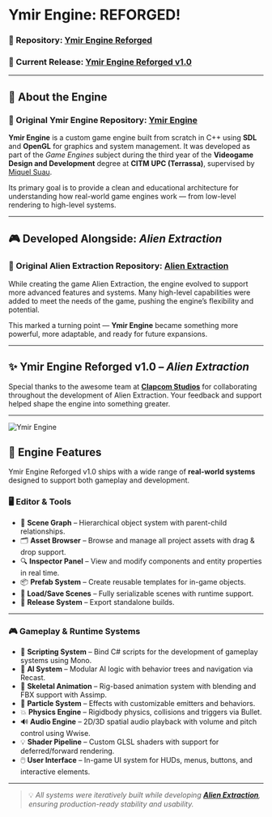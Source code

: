 # Ymir Engine: **REFORGED!**

### 🔗 Repository: [Ymir Engine Reforged](https://github.com/francesctr4/Ymir-Engine-Reforged)  
### 🚀 Current Release: [Ymir Engine Reforged v1.0](https://github.com/francesctr4/Ymir-Engine-Reforged/releases/tag/v1.0)

---

## 🔧 About the Engine

### 🔗 Original Ymir Engine Repository: [Ymir Engine](https://github.com/francesctr4/Ymir-Engine)  

**Ymir Engine** is a custom game engine built from scratch in C++ using **SDL** and **OpenGL** for graphics and system management. It was developed as part of the *Game Engines* subject during the third year of the **Videogame Design and Development** degree at **CITM UPC (Terrassa)**, supervised by [Miquel Suau](https://github.com/MayKoder).

Its primary goal is to provide a clean and educational architecture for understanding how real-world game engines work — from low-level rendering to high-level systems.

---

## 🎮 Developed Alongside: *Alien Extraction*

### 🔗 Original Alien Extraction Repository: [Alien Extraction](https://github.com/Clapcom-Studios/Alien-Extraction)  

While creating the game Alien Extraction, the engine evolved to support more advanced features and systems. Many high-level capabilities were added to meet the needs of the game, pushing the engine’s flexibility and potential.

This marked a turning point — **Ymir Engine** became something more powerful, more adaptable, and ready for future expansions.

---

## ✨ Ymir Engine Reforged v1.0 – *Alien Extraction*

Special thanks to the awesome team at [**Clapcom Studios**](https://github.com/Clapcom-Studios/) for collaborating throughout the development of Alien Extraction. Your feedback and support helped shape the engine into something greater.

---

![Ymir Engine](https://github.com/Clapcom-Studios/Alien-Extraction/assets/99948892/e7bc2375-1484-473a-9125-35d1ea381f2d)

## 🧩 Engine Features

Ymir Engine Reforged v1.0 ships with a wide range of **real-world systems** designed to support both gameplay and development.

### 🖥️ Editor & Tools
- 🧠 **Scene Graph** – Hierarchical object system with parent-child relationships.
- 🗂️ **Asset Browser** – Browse and manage all project assets with drag & drop support.
- 🔍 **Inspector Panel** – View and modify components and entity properties in real time.
- 📦 **Prefab System** – Create reusable templates for in-game objects.
- 💾 **Load/Save Scenes** – Fully serializable scenes with runtime support.
- 🚀 **Release System** – Export standalone builds.

---

### 🎮 Gameplay & Runtime Systems
- 👤 **Scripting System** – Bind C# scripts for the development of gameplay systems using Mono.
- 🧠 **AI System** – Modular AI logic with behavior trees and navigation via Recast.
- 🦴 **Skeletal Animation** – Rig-based animation system with blending and FBX support with Assimp.
- 🎇 **Particle System** – Effects with customizable emitters and behaviors.
- 💥 **Physics Engine** – Rigidbody physics, collisions and triggers via Bullet.
- 🔊 **Audio Engine** – 2D/3D spatial audio playback with volume and pitch control using Wwise.
- 💡 **Shader Pipeline** – Custom GLSL shaders with support for deferred/forward rendering.
- 🖱️ **User Interface** – In-game UI system for HUDs, menus, buttons, and interactive elements.

---

> 💡 *All systems were iteratively built while developing [**Alien Extraction**](https://github.com/Clapcom-Studios/Alien-Extraction), ensuring production-ready stability and usability.*
